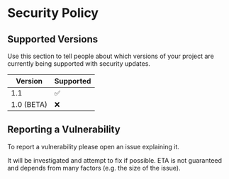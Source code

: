 # Security Policy

## Supported Versions

Use this section to tell people about which versions of your project are
currently being supported with security updates.

| Version | Supported          |
| ------- | ------------------ |
| 1.1   | :white_check_mark: |
| 1.0 (BETA)   | :x: |

## Reporting a Vulnerability

To report a vulnerability please open an issue explaining it.

It will be investigated and attempt to fix if possible. ETA is not guaranteed and depends from many factors (e.g. the size of the issue).